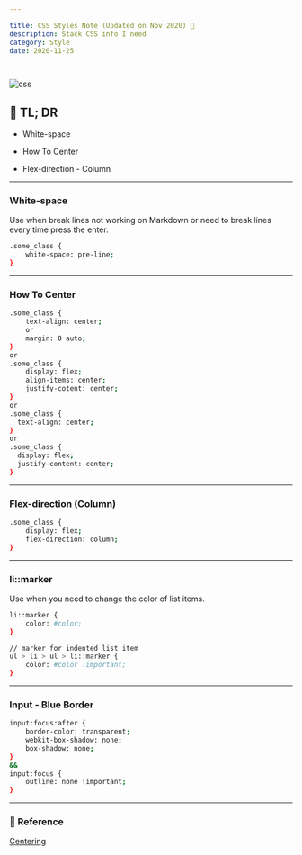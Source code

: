 ```yaml
---

title: CSS Styles Note (Updated on Nov 2020) 📓
description: Stack CSS info I need
category: Style
date: 2020-11-25

---
```


![css](css.png)


## 🤦 TL; DR

- White-space

- How To Center

- Flex-direction - Column

---


### White-space

Use when break lines not working on Markdown or need to break lines every time press the enter.

```bash
.some_class {
	white-space: pre-line;
}
```

---

### How To Center

```bash
.some_class {
	text-align: center;
	or
	margin: 0 auto;
}
or
.some_class {
	display: flex;
	align-items: center;
	justify-cotent: center;
}
or
.some_class {
  text-align: center;
}
or
.some_class {
  display: flex;
  justify-content: center;
}
```

---

### Flex-direction (Column)

```bash
.some_class {
	display: flex;
	flex-direction: column;
}
```

---

### li::marker

Use when you need to change the color of list items.

```bash
li::marker {
	color: #color;
}

// marker for indented list item
ul > li > ul > li::marker {
	color: #color !important;
}
```

---

### Input - Blue Border

```bash
input:focus:after {
    border-color: transparent;
    webkit-box-shadow: none;
    box-shadow: none;
}
&&
input:focus {
    outline: none !important;
}
```

---

### 🔗 Reference

[Centering](https://poiemaweb.com/css3-centering)